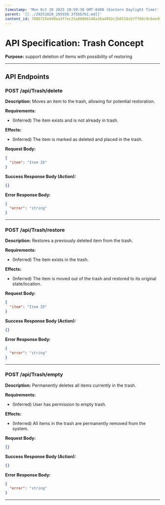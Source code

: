 ```yaml
---
timestamp: 'Mon Oct 20 2025 20:59:30 GMT-0400 (Eastern Daylight Time)'
parent: '[[../20251020_205930.3f5bb761.md]]'
content_id: 7086725e690ea3f7ec25a80866140a16a4992c2b6518cb7f760c9c6ee499f3b8
---
```


# API Specification: Trash Concept

**Purpose:** support deletion of items with possibility of restoring

***

## API Endpoints

### POST /api/Trash/delete

**Description:** Moves an item to the trash, allowing for potential restoration.

**Requirements:**

* (Inferred) The item exists and is not already in trash.

**Effects:**

* (Inferred) The item is marked as deleted and placed in the trash.

**Request Body:**

```json
{
  "item": "Item ID"
}
```

**Success Response Body (Action):**

```json
{}
```

**Error Response Body:**

```json
{
  "error": "string"
}
```

***

### POST /api/Trash/restore

**Description:** Restores a previously deleted item from the trash.

**Requirements:**

* (Inferred) The item exists in the trash.

**Effects:**

* (Inferred) The item is moved out of the trash and restored to its original state/location.

**Request Body:**

```json
{
  "item": "Item ID"
}
```

**Success Response Body (Action):**

```json
{}
```

**Error Response Body:**

```json
{
  "error": "string"
}
```

***

### POST /api/Trash/empty

**Description:** Permanently deletes all items currently in the trash.

**Requirements:**

* (Inferred) User has permission to empty trash.

**Effects:**

* (Inferred) All items in the trash are permanently removed from the system.

**Request Body:**

```json
{}
```

**Success Response Body (Action):**

```json
{}
```

**Error Response Body:**

```json
{
  "error": "string"
}
```

***
